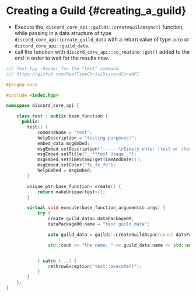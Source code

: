Creating a Guild {#creating_a_guild}
============
- Execute the, `discord_core_api::guilds::createGuildAsync()` function, while passing in a data structure of type `discord_core_api::create_guild_data` with a return value of type `auto` or `discord_core_api::guild_data`.
- call the function with `discord_core_api::co_routine::get()` added to the end in order to wait for the results now.

```cpp
/// Test.hpp -header for the "test" command.
/// https://github.com/RealTimeChris/DiscordCoreAPI

#pragma once

#include <index.hpp>

namespace discord_core_api {

	class test : public base_function {
	  public:
		test() {
			commandName = "test";
			helpDescription = "testing purposes!";
			embed_data msgEmbed;
			msgEmbed.setDescription("------\nSimply enter !test or /test!\n------");
			msgEmbed.setTitle("__**test Usage__");
			msgEmbed.setTimeStamp(getTimeAndDate());
			msgEmbed.setColor("fe_fe_fe");
			helpEmbed = msgEmbed;
		}

		unique_ptr<base_function> create() {
			return makeUnique<test>();
		}

		virtual void execute(base_function_arguments& args) {
			try {
				create_guild_data& dataPackage00;
				dataPackage00.name = "test guild_data";

				auto guild_data = guilds::createGuildAsync(const dataPackage00).get();

				std::cout << "the name: " << guild_data.name << std::endl;


			} catch (...) {
				rethrowException("test::execute()");
			}
		}
	};
}
```
